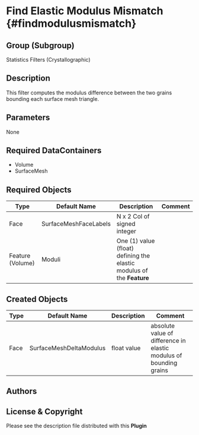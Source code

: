 Find Elastic Modulus Mismatch {#findmodulusmismatch}
==========

## Group (Subgroup) ##
Statistics Filters (Crystallographic)

## Description ##
This filter computes the modulus difference between the two grains bounding each surface mesh triangle.

## Parameters ##
None

## Required DataContainers ##
+ Volume
+ SurfaceMesh


## Required Objects ##

| Type | Default Name | Description | Comment |
|------|--------------|-------------|---------|
| Face | SurfaceMeshFaceLabels | N x 2 Col of signed integer |  |
| Feature (Volume) | Moduli | One (1) value (float) defining the elastic modulus of the **Feature** | | 


## Created Objects ##

| Type | Default Name | Description | Comment |
|------|--------------|-------------|---------|
| Face | SurfaceMeshDeltaModulus | float value | absolute value of difference in elastic modulus of bounding grains |

## Authors ##






## License & Copyright ##

Please see the description file distributed with this **Plugin**
